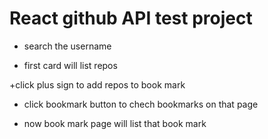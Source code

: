 # React github API test project

- search the username 

- first card will list repos

+click plus sign to add repos to book mark

- click bookmark button to chech bookmarks on that page

- now book mark page will list that book mark


